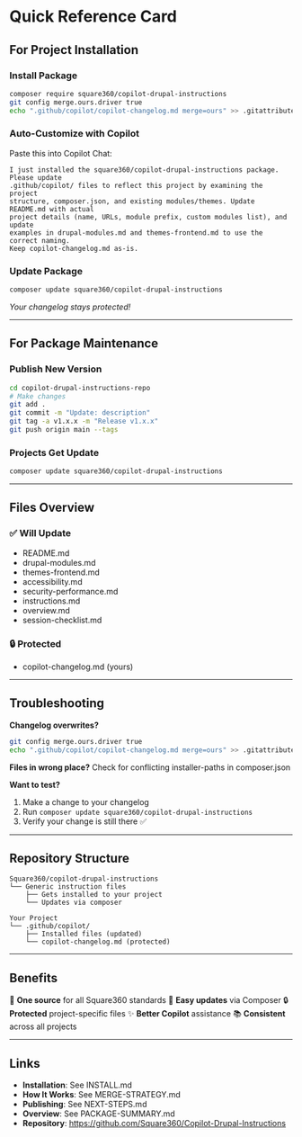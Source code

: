 # Quick Reference Card

## For Project Installation

### Install Package
```bash
composer require square360/copilot-drupal-instructions
git config merge.ours.driver true
echo ".github/copilot/copilot-changelog.md merge=ours" >> .gitattributes
```

### Auto-Customize with Copilot
Paste this into Copilot Chat:
```
I just installed the square360/copilot-drupal-instructions package. Please update 
.github/copilot/ files to reflect this project by examining the project 
structure, composer.json, and existing modules/themes. Update README.md with actual 
project details (name, URLs, module prefix, custom modules list), and update 
examples in drupal-modules.md and themes-frontend.md to use the correct naming.
Keep copilot-changelog.md as-is.
```

### Update Package
```bash
composer update square360/copilot-drupal-instructions
```
*Your changelog stays protected!*

---

## For Package Maintenance

### Publish New Version
```bash
cd copilot-drupal-instructions-repo
# Make changes
git add .
git commit -m "Update: description"
git tag -a v1.x.x -m "Release v1.x.x"
git push origin main --tags
```

### Projects Get Update
```bash
composer update square360/copilot-drupal-instructions
```

---

## Files Overview

### ✅ Will Update
- README.md
- drupal-modules.md
- themes-frontend.md
- accessibility.md
- security-performance.md
- instructions.md
- overview.md
- session-checklist.md

### 🔒 Protected
- copilot-changelog.md (yours)

---

## Troubleshooting

**Changelog overwrites?**
```bash
git config merge.ours.driver true
echo ".github/copilot/copilot-changelog.md merge=ours" >> .gitattributes
```

**Files in wrong place?**
Check for conflicting installer-paths in composer.json

**Want to test?**
1. Make a change to your changelog
2. Run `composer update square360/copilot-drupal-instructions`
3. Verify your change is still there ✅

---

## Repository Structure

```
Square360/copilot-drupal-instructions
└── Generic instruction files
    ├── Gets installed to your project
    └── Updates via composer

Your Project
└── .github/copilot/
    ├── Installed files (updated)
    └── copilot-changelog.md (protected)
```

---

## Benefits

🎯 **One source** for all Square360 standards
🔄 **Easy updates** via Composer
🔒 **Protected** project-specific files
✨ **Better Copilot** assistance
📚 **Consistent** across all projects

---

## Links

- **Installation**: See INSTALL.md
- **How It Works**: See MERGE-STRATEGY.md
- **Publishing**: See NEXT-STEPS.md
- **Overview**: See PACKAGE-SUMMARY.md
- **Repository**: https://github.com/Square360/Copilot-Drupal-Instructions
